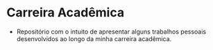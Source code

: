 # Carreira Acadêmica
- Repositório com o intuito de apresentar alguns trabalhos pessoais desenvolvidos ao longo da minha carreira acadêmica.
